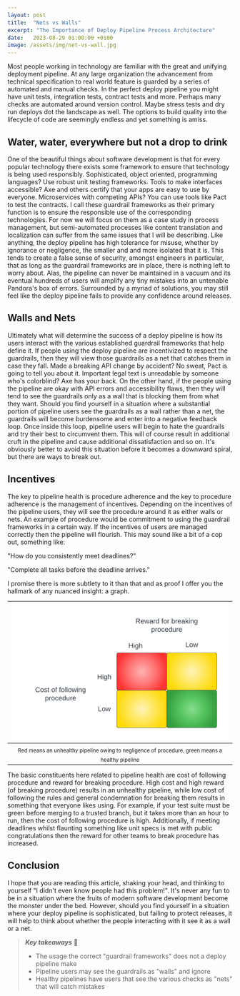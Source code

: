 ```yaml
---
layout: post
title:  "Nets vs Walls"
excerpt: "The Importance of Deploy Pipeline Process Architecture"
date:   2023-08-29 01:00:00 +0100
image: /assets/img/net-vs-wall.jpg
---
```


Most people working in technology are familiar with the great and unifying deployment pipeline. At any large organization the advancement from technical specification to real world feature is guarded by a series of automated and manual checks. In the perfect deploy pipeline you might have unit tests, integration tests, contract tests and more. Perhaps many checks are automated around version control. Maybe stress tests and dry run deploys dot the landscape as well. The options to build quality into the lifecycle of code are seemingly endless and yet something is amiss.

## Water, water, everywhere but not a drop to drink

One of the beautiful things about software development is that for every popular technology there exists some framework to ensure that technology is being used responsibly. Sophisticated, object oriented, programming languages? Use robust unit testing frameworks. Tools to make interfaces accessible? Axe and others certify that your apps are easy to use by everyone. Microservices with competing APIs? You can use tools like Pact to test the contracts. I call these guardrail frameworks as their primary function is to ensure the responsible use of the corresponding technologies. For now we will focus on them as a case study in process management, but semi-automated processes like content translation and localization can suffer from the same issues that I will be describing.
Like anything, the deploy pipeline has high tolerance for misuse, whether by ignorance or negligence, the smaller and and more isolated that it is. This tends to create a false sense of security, amongst engineers in particular, that as long as the guardrail frameworks are in place, there is nothing left to worry about. Alas, the pipeline can never be maintained in a vacuum and its eventual hundreds of users will amplify any tiny mistakes into an untenable Pandora's box of errors. Surrounded by a myriad of solutions, you may still feel like the deploy pipeline fails to provide any confidence around releases.

## Walls and Nets

Ultimately what will determine the success of a deploy pipeline is how its users interact with the various established guardrail frameworks that help define it. If people using the deploy pipeline are incentivized to respect the guardrails, then they will view those guardrails as a net that catches them in case they fall. Made a breaking API change by accident? No sweat, Pact is going to tell you about it. Important legal text is unreadable by someone who's colorblind? Axe has your back. On the other hand, if the people using the pipeline are okay with API errors and accessibility flaws, then they will tend to see the guardrails only as a wall that is blocking them from what they want.
Should you find yourself in a situation where a substantial portion of pipeline users see the guardrails as a wall rather than a net, the guardrails will become burdensome and enter into a negative feedback loop. Once inside this loop, pipeline users will begin to hate the guardrails and try their best to circumvent them. This will of course result in additional cruft in the pipeline and cause additional dissatisfaction and so on. It's obviously better to avoid this situation before it becomes a downward spiral, but there are ways to break out.

## Incentives

The key to pipeline health is procedure adherence and the key to procedure adherence is the management of incentives. Depending on the incentives of the pipeline users, they will see the procedure around it as either walls or nets. An example of procedure would be commitment to using the guardrail frameworks in a certain way. If the incentives of users are managed correctly then the pipeline will flourish. This may sound like a bit of a cop out, something like:

"How do you consistently meet deadlines?"

"Complete all tasks before the deadline arrives."

I promise there is more subtlety to it than that and as proof I offer you the hallmark of any nuanced insight: a graph.

| ![a graph illustrating incentive breakdowns](/assets/img/process_chart.png/) |
|:--:|
| <sub>Red means an unhealthy pipeline owing to negligence of procedure, green means a healthy pipeline</sub> |


The basic constituents here related to pipeline health are cost of following procedure and reward for breaking procedure. High cost and high reward (of breaking procedure) results in an unhealthy pipeline, while low cost of following the rules and general condemnation for breaking them results in something that everyone likes using. For example, if your test suite must be green before merging to a trusted branch, but it takes more than an hour to run, then the cost of following procedure is high. Additionally, if meeting deadlines whilst flaunting something like unit specs is met with public congratulations then the reward for other teams to break procedure has increased.

## Conclusion

I hope that you are reading this article, shaking your head, and thinking to yourself "I didn't even know people had this problem!". It's never any fun to be in a situation where the fruits of modern software development become the monster under the bed. However, should you find yourself in a situation where your deploy pipeline is sophisticated, but failing to protect releases, it will help to think about whether the people interacting with it see it as a wall or a net.

> **_Key takeaways_** 📝  
> * The usage the correct "guardrail frameworks" does not a deploy pipeline make
> * Pipeline users may see the guardrails as "walls" and ignore
> * Healthy pipelines have users that see the various checks as "nets" that will catch mistakes
